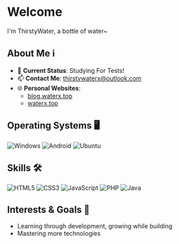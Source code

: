 # Welcome

I'm ThirstyWater, a bottle of water~

## About Me ℹ️

- 🌱 **Current Status**: Studying For Tests!
- 📫 **Contact Me**: thirstywaterx@outlook.com
- 🌐 **Personal Websites**:  
  - [blog.waterx.top](https://blog.waterx.top)  
  - [waterx.top](https://waterx.top)  

## Operating Systems 🖥️

![Windows](https://img.shields.io/badge/Windows-10-0078D6?style=flat-square&logo=windows&logoColor=white)   ![Android](https://img.shields.io/badge/Android-12-3DDC84?style=flat-square&logo=android&logoColor=white)   ![Ubuntu](https://img.shields.io/badge/Ubuntu-Latest-E95420?style=flat-square&logo=ubuntu&logoColor=white)  

## Skills 🛠️

![HTML5](https://img.shields.io/badge/HTML-5-E34F26?style=flat-square&logo=html5&logoColor=white)   ![CSS3](https://img.shields.io/badge/CSS-3-1572B6?style=flat-square&logo=css3&logoColor=white)   ![JavaScript](https://img.shields.io/badge/JavaScript-ES6+-F7DF1E?style=flat-square&logo=javascript&logoColor=white)   ![PHP](https://img.shields.io/badge/PHP-7+-777BB4?style=flat-square&logo=php&logoColor=white)   ![Java](https://img.shields.io/badge/Java-Latest-007396?style=flat-square&logo=java&logoColor=white)

## Interests & Goals 🎯

- Learning through development, growing while building  
- Mastering more technologies
